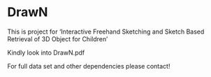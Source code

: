 # DrawN

This is project for 
‘Interactive Freehand Sketching and Sketch Based Retrieval of 3D Object for Children’

Kindly look into DrawN.pdf

For full data set and other dependencies please contact! 
